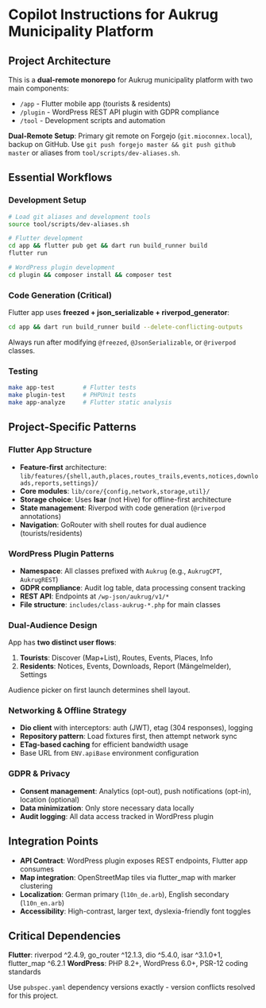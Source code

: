 # Copilot Instructions for Aukrug Municipality Platform

## Project Architecture

This is a **dual-remote monorepo** for Aukrug municipality platform with two main components:

- `/app` - Flutter mobile app (tourists & residents)
- `/plugin` - WordPress REST API plugin with GDPR compliance  
- `/tool` - Development scripts and automation

**Dual-Remote Setup**: Primary git remote on Forgejo (`git.mioconnex.local`), backup on GitHub. Use `git push forgejo master && git push github master` or aliases from `tool/scripts/dev-aliases.sh`.

## Essential Workflows

### Development Setup
```bash
# Load git aliases and development tools
source tool/scripts/dev-aliases.sh

# Flutter development
cd app && flutter pub get && dart run build_runner build
flutter run

# WordPress plugin development  
cd plugin && composer install && composer test
```

### Code Generation (Critical)
Flutter app uses **freezed + json_serializable + riverpod_generator**:
```bash
cd app && dart run build_runner build --delete-conflicting-outputs
```
Always run after modifying `@freezed`, `@JsonSerializable`, or `@riverpod` classes.

### Testing
```bash
make app-test        # Flutter tests
make plugin-test     # PHPUnit tests  
make app-analyze     # Flutter static analysis
```

## Project-Specific Patterns

### Flutter App Structure
- **Feature-first** architecture: `lib/features/{shell,auth,places,routes_trails,events,notices,downloads,reports,settings}/`
- **Core modules**: `lib/core/{config,network,storage,util}/`
- **Storage choice**: Uses **Isar** (not Hive) for offline-first architecture
- **State management**: Riverpod with code generation (`@riverpod` annotations)
- **Navigation**: GoRouter with shell routes for dual audience (tourists/residents)

### WordPress Plugin Patterns
- **Namespace**: All classes prefixed with `Aukrug` (e.g., `AukrugCPT`, `AukrugREST`)
- **GDPR compliance**: Audit log table, data processing consent tracking
- **REST API**: Endpoints at `/wp-json/aukrug/v1/*`
- **File structure**: `includes/class-aukrug-*.php` for main classes

### Dual-Audience Design
App has **two distinct user flows**:
1. **Tourists**: Discover (Map+List), Routes, Events, Places, Info
2. **Residents**: Notices, Events, Downloads, Report (Mängelmelder), Settings

Audience picker on first launch determines shell layout.

### Networking & Offline Strategy
- **Dio client** with interceptors: auth (JWT), etag (304 responses), logging
- **Repository pattern**: Load fixtures first, then attempt network sync
- **ETag-based caching** for efficient bandwidth usage
- Base URL from `ENV.apiBase` environment configuration

### GDPR & Privacy
- **Consent management**: Analytics (opt-out), push notifications (opt-in), location (optional)
- **Data minimization**: Only store necessary data locally
- **Audit logging**: All data access tracked in WordPress plugin

## Integration Points

- **API Contract**: WordPress plugin exposes REST endpoints, Flutter app consumes
- **Map integration**: OpenStreetMap tiles via flutter_map with marker clustering
- **Localization**: German primary (`l10n_de.arb`), English secondary (`l10n_en.arb`)
- **Accessibility**: High-contrast, larger text, dyslexia-friendly font toggles

## Critical Dependencies

**Flutter**: riverpod ^2.4.9, go_router ^12.1.3, dio ^5.4.0, isar ^3.1.0+1, flutter_map ^6.2.1
**WordPress**: PHP 8.2+, WordPress 6.0+, PSR-12 coding standards

Use `pubspec.yaml` dependency versions exactly - version conflicts resolved for this project.
